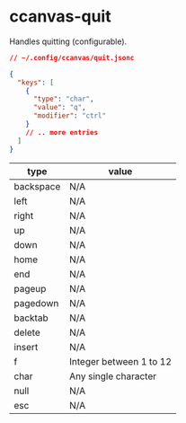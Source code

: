 # ccanvas-quit

Handles quitting (configurable).

```json
// ~/.config/ccanvas/quit.jsonc

{
  "keys": [
    {
      "type": "char",
      "value": "q",
      "modifier": "ctrl"
    }
    // .. more entries
  ]
}
```

|type|value|
|--|--|
|backspace|N/A|
|left|N/A|
|right|N/A|
|up|N/A|
|down|N/A|
|home|N/A|
|end|N/A|
|pageup|N/A|
|pagedown|N/A|
|backtab|N/A|
|delete|N/A|
|insert|N/A|
|f|Integer between 1 to 12|
|char|Any single character|
|null|N/A|
|esc|N/A|
